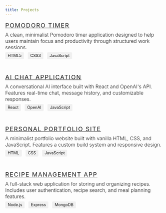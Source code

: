 ```yaml
---
title: Projects
---
```


<ul style="list-style:none; padding:0;">
  <li style="margin-bottom:3rem;">
    <a href="/Site/projects/Pomodoro Timer.html" style="font-size:1.2rem; font-family:var(--font-sans); color:var(--primary); font-weight:400; text-transform:uppercase; letter-spacing:0.1em;">Pomodoro Timer</a><br>
    <p style="color:var(--secondary); font-size:1rem; margin:0.5rem 0; font-weight:300;">A clean, minimalist Pomodoro timer application designed to help users maintain focus and productivity through structured work sessions.</p>
    <div class="tags" style="margin-top:0.5rem;">
      <span style="background:#f0f0f0; padding:0.2rem 0.5rem; border-radius:3px; font-size:0.8rem; color:var(--secondary); margin-right:0.5rem;">HTML5</span>
      <span style="background:#f0f0f0; padding:0.2rem 0.5rem; border-radius:3px; font-size:0.8rem; color:var(--secondary); margin-right:0.5rem;">CSS3</span>
      <span style="background:#f0f0f0; padding:0.2rem 0.5rem; border-radius:3px; font-size:0.8rem; color:var(--secondary);">JavaScript</span>
    </div>
  </li>
  
  <li style="margin-bottom:3rem;">
    <a href="/Site/projects/ai-chat-app.html" style="font-size:1.2rem; font-family:var(--font-sans); color:var(--primary); font-weight:400; text-transform:uppercase; letter-spacing:0.1em;">AI Chat Application</a><br>
    <p style="color:var(--secondary); font-size:1rem; margin:0.5rem 0; font-weight:300;">A conversational AI interface built with React and OpenAI's API. Features real-time chat, message history, and customizable responses.</p>
    <div class="tags" style="margin-top:0.5rem;">
      <span style="background:#f0f0f0; padding:0.2rem 0.5rem; border-radius:3px; font-size:0.8rem; color:var(--secondary); margin-right:0.5rem;">React</span>
      <span style="background:#f0f0f0; padding:0.2rem 0.5rem; border-radius:3px; font-size:0.8rem; color:var(--secondary); margin-right:0.5rem;">OpenAI</span>
      <span style="background:#f0f0f0; padding:0.2rem 0.5rem; border-radius:3px; font-size:0.8rem; color:var(--secondary);">JavaScript</span>
    </div>
  </li>
  
  <li style="margin-bottom:3rem;">
    <a href="#" style="font-size:1.2rem; font-family:var(--font-sans); color:var(--primary); font-weight:400; text-transform:uppercase; letter-spacing:0.1em;">Personal Portfolio Site</a><br>
    <p style="color:var(--secondary); font-size:1rem; margin:0.5rem 0; font-weight:300;">A minimalist portfolio website built with vanilla HTML, CSS, and JavaScript. Features a custom build system and responsive design.</p>
    <div class="tags" style="margin-top:0.5rem;">
      <span style="background:#f0f0f0; padding:0.2rem 0.5rem; border-radius:3px; font-size:0.8rem; color:var(--secondary); margin-right:0.5rem;">HTML</span>
      <span style="background:#f0f0f0; padding:0.2rem 0.5rem; border-radius:3px; font-size:0.8rem; color:var(--secondary); margin-right:0.5rem;">CSS</span>
      <span style="background:#f0f0f0; padding:0.2rem 0.5rem; border-radius:3px; font-size:0.8rem; color:var(--secondary);">JavaScript</span>
    </div>
  </li>
  
  <li style="margin-bottom:3rem;">
    <a href="#" style="font-size:1.2rem; font-family:var(--font-sans); color:var(--primary); font-weight:400; text-transform:uppercase; letter-spacing:0.1em;">Recipe Management App</a><br>
    <p style="color:var(--secondary); font-size:1rem; margin:0.5rem 0; font-weight:300;">A full-stack web application for storing and organizing recipes. Includes user authentication, recipe search, and meal planning features.</p>
    <div class="tags" style="margin-top:0.5rem;">
      <span style="background:#f0f0f0; padding:0.2rem 0.5rem; border-radius:3px; font-size:0.8rem; color:var(--secondary); margin-right:0.5rem;">Node.js</span>
      <span style="background:#f0f0f0; padding:0.2rem 0.5rem; border-radius:3px; font-size:0.8rem; color:var(--secondary); margin-right:0.5rem;">Express</span>
      <span style="background:#f0f0f0; padding:0.2rem 0.5rem; border-radius:3px; font-size:0.8rem; color:var(--secondary);">MongoDB</span>
    </div>
  </li>
</ul> 